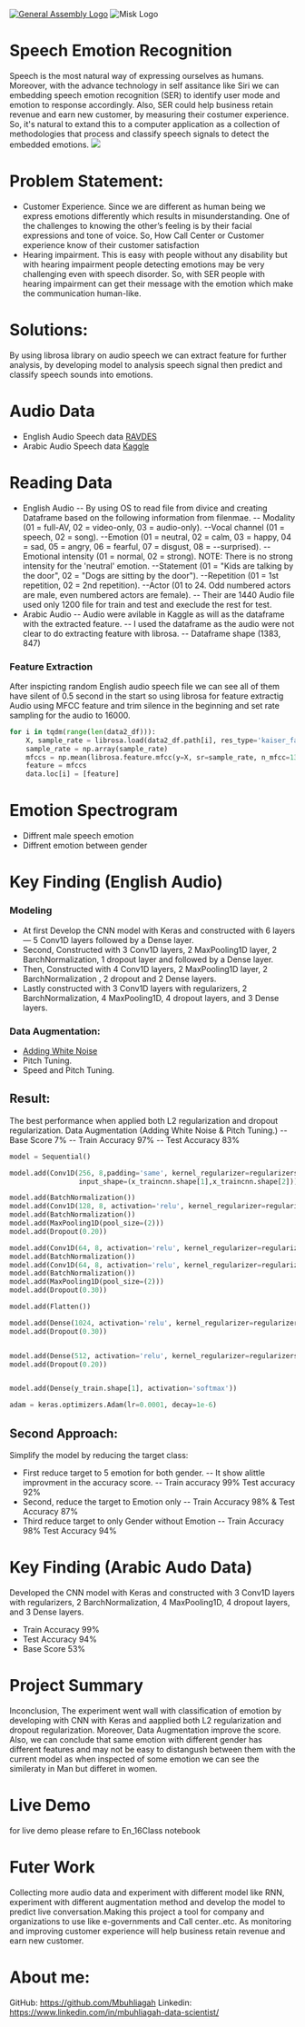 
[![General Assembly Logo](https://camo.githubusercontent.com/1a91b05b8f4d44b5bbfb83abac2b0996d8e26c92/687474703a2f2f692e696d6775722e636f6d2f6b6538555354712e706e67)](https://generalassemb.ly/education/web-development-immersive)
![Misk Logo](https://i.ibb.co/KmXhJbm/Webp-net-resizeimage-1.png)

# Speech Emotion Recognition 
Speech is the most natural way of expressing ourselves as humans. Moreover, with the advance technology in self assitance like Siri we can embedding speech emotion recognition (SER) to identify user mode and emotion to response accordingly. Also, SER could help business retain revenue and earn new customer, by measuring their costumer experience. So, it's natural to extand this to a computer application as a collection of methodologies that process and classify speech signals to detect the embedded emotions.
![](https://cdn-images-1.medium.com/freeze/max/1000/0*tqQ-x7QM2zKhJB9F.jpg)
# Problem Statement:
- Customer Experience. 
Since we are different as human being we express emotions differently which results in misunderstanding. One of the challenges to knowing the other’s feeling is by their facial expressions and tone of voice. So, How Call Center or Customer experience know of  their customer satisfaction
- Hearing impairment.
This is easy with people without any disability but with hearing impairment  people detecting emotions may be very challenging even with speech disorder. So, with SER people with hearing impairment can get their message with the emotion which make the communication human-like.
 

# Solutions: 
By using librosa library on audio speech we can extract feature for further analysis, by developing model to analysis speech signal then predict and classify  speech sounds into emotions.

# Audio Data 
- English Audio Speech data [RAVDES](https://zenodo.org/record/1188976#.XpiSSi2B3RY)
- Arabic Audio Speech data [Kaggle](https://www.kaggle.com/suso172/arabic-natural-audio-dataset)

# Reading Data
- English Audio 
-- By using OS to read file from divice and creating Dataframe based on the following information from filenmae.
-- Modality (01 = full-AV, 02 = video-only, 03 = audio-only).
--Vocal channel (01 = speech, 02 = song).
--Emotion (01 = neutral, 02 = calm, 03 = happy, 04 = sad, 05 = angry, 06 = fearful, 07 = disgust, 08 = --surprised).
--Emotional intensity (01 = normal, 02 = strong). NOTE: There is no strong intensity for the 'neutral' emotion.
--Statement (01 = "Kids are talking by the door", 02 = "Dogs are sitting by the door").
--Repetition (01 = 1st repetition, 02 = 2nd repetition).
--Actor (01 to 24. Odd numbered actors are male, even numbered actors are female).
-- Their are 1440 Audio file used only 1200 file for train and test and execlude the rest for test.
- Arabic Audio
-- Audio were avilable in Kaggle as will as the dataframe with the extracted feature. 
-- I used the dataframe as the audio were not clear to do extracting feature with librosa.
-- Dataframe shape (1383, 847)

### Feature Extraction 
After inspicting random English audio speech file we can see all of them have silent of 0.5 second in the start so using librosa for feature extractig Audio using MFCC feature and trim silence in the beginning  and set rate sampling for the audio to 16000.

```py
for i in tqdm(range(len(data2_df))):
    X, sample_rate = librosa.load(data2_df.path[i], res_type='kaiser_fast',sr=16000,offset=0.5)
    sample_rate = np.array(sample_rate)
    mfccs = np.mean(librosa.feature.mfcc(y=X, sr=sample_rate, n_mfcc=13), axis=0)
    feature = mfccs
    data.loc[i] = [feature]
```

# Emotion Spectrogram 
- Diffrent male speech emotion
- Diffrent emotion between gender


# Key Finding (English Audio)
### Modeling 
- At first Develop the CNN model with Keras and constructed with 6 layers —  5 Conv1D layers followed by a Dense layer.
- Second, Constructed with 3 Conv1D layers, 2 MaxPooling1D layer, 2 BarchNormalization, 1 dropout layer and followed by a Dense layer.
- Then, Constructed with 4 Conv1D layers, 2 MaxPooling1D layer, 2 BarchNormalization , 2 dropout and 2 Dense layers.
- Lastly constructed with 3 Conv1D layers with regularizers, 2 BarchNormalization, 4 MaxPooling1D, 4 dropout layers, and 3 Dense layers.
### Data Augmentation: 
- [Adding White Noise](https://docs.scipy.org/doc/numpy-1.13.0/reference/routines.random.html)
- Pitch Tuning.
- Speed and Pitch Tuning.

## Result:
The best performance when applied both L2 regularization and dropout regularization.
Data Augmentation (Adding White Noise & Pitch Tuning.)
-- Base Score 7%
-- Train Accuracy 97%
-- Test Accuracy 83%
```py
model = Sequential()

model.add(Conv1D(256, 8,padding='same', kernel_regularizer=regularizers.l2(0.01), activation='relu',
                 input_shape=(x_traincnn.shape[1],x_traincnn.shape[2])))

model.add(BatchNormalization())
model.add(Conv1D(128, 8, activation='relu', kernel_regularizer=regularizers.l2(0.02)))
model.add(BatchNormalization())
model.add(MaxPooling1D(pool_size=(2)))
model.add(Dropout(0.20))

model.add(Conv1D(64, 8, activation='relu', kernel_regularizer=regularizers.l2(0.02)))
model.add(BatchNormalization())
model.add(Conv1D(64, 8, activation='relu', kernel_regularizer=regularizers.l2(0.02)))
model.add(BatchNormalization())       
model.add(MaxPooling1D(pool_size=(2)))
model.add(Dropout(0.30))

model.add(Flatten())

model.add(Dense(1024, activation='relu', kernel_regularizer=regularizers.l2(0.02)))
model.add(Dropout(0.30))


model.add(Dense(512, activation='relu', kernel_regularizer=regularizers.l2(0.02)))
model.add(Dropout(0.20))


model.add(Dense(y_train.shape[1], activation='softmax'))

adam = keras.optimizers.Adam(lr=0.0001, decay=1e-6)
```

##	Second Approach:
Simplify the model by reducing the target class:
- First reduce target to 5 emotion for both gender.
-- It show alittle improvment in the accuracy score.
-- Train accuracy 99%   Test accuracy 92%
- Second, reduce the target to Emotion only 
-- Train Accuracy 98%  & Test Accuracy 87%
- Third reduce target to only Gender without Emotion 
-- Train Accuracy 98%  Test Accuracy 94%

# Key Finding (Arabic Audo Data)
Developed the CNN model with Keras and constructed with 3 Conv1D layers with regularizers, 2 BarchNormalization, 4 MaxPooling1D, 4 dropout layers, and 3 Dense layers.
- Train Accuracy 99%
- Test Accuracy 94%
- Base Score 53%



# Project Summary
Inconclusion, The experiment went wall with classification of emotion by developing with CNN with Keras and aapplied both L2 regularization and dropout regularization. Moreover, Data Augmentation improve the score. Also, we can conclude that same emotion with different gender has different features and may not be easy to distangush between them with the current model as when inspected of some emotion we can see the simileraty in Man but differet in women.

# Live Demo
for live demo please refare to En_16Class notebook

# Futer Work 
Collecting more audio data and experiment with different model like RNN, experiment with different augmentation method and develop the model to predict live conversation.Making this project a tool for company and organizations to use like e-governments and Call center..etc. As monitoring and improving customer experience will help business retain revenue and earn new customer.

# About me:
GitHub: https://github.com/Mbuhliagah
Linkedin: https://www.linkedin.com/in/mbuhliagah-data-scientist/


